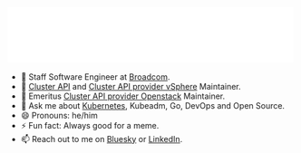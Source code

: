 <picture>
  <img src="metrics/header.svg" alt="Christian Schlotter">
</picture>

- 💼 Staff Software Engineer at [Broadcom][broadcom].
- 🔭 [Cluster API][cluster-api] and [Cluster API provider vSphere][cluster-api-provider-vsphere] Maintainer.
- 🚢 Emeritus [Cluster API provider Openstack][cluster-api-provider-openstack] Maintainer.
- 💬 Ask me about [Kubernetes][kubernetes], Kubeadm, Go, DevOps and Open Source.
- 😄 Pronouns: he/him
- ⚡ Fun fact: Always good for a meme.
- 📫 Reach out to me on [Bluesky][bluesky] or [LinkedIn][linkedin].

[broadcom]: //broadcom.com
[kubernetes]: //kubernetes.io
[cluster-api]: //github.com/kubernetes-sigs/cluster-api
[cluster-api-provider-vsphere]: //github.com/kubernetes-sigs/cluster-api-provider-vsphere
[cluster-api-provider-openstack]: //github.com/kubernetes-sigs/cluster-api-provider-openstack
[linkedin]: //www.linkedin.com/in/christian-schlotter/
[bluesky]: //bsky.app/profile/chrischdi.cschlotter.de
